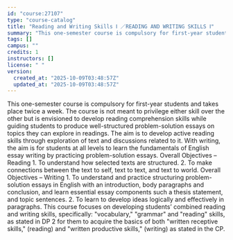 ```yaml
---
id: "course:27107"
type: "course-catalog"
title: "Reading and Writing Skills Ⅰ ／READING AND WRITING SKILLS Ⅰ"
summary: "This one-semester course is compulsory for first-year students and takes place twice a week. The course is not meant to …"
tags: []
campus: ""
credits: 1
instructors: []
license: " "
version:
  created_at: "2025-10-09T03:48:57Z"
  updated_at: "2025-10-09T03:48:57Z"
---
```


This one-semester course is compulsory for first-year students and takes place twice a week. The course is not meant to privilege either skill over the other but is envisioned to develop reading comprehension skills while guiding students to produce well-structured problem-solution essays on topics they can explore in readings. The aim is to develop active reading skills through exploration of text and discussions related to it. With writing, the aim is for students at all levels to learn the fundamentals of English essay writing by practicing problem-solution essays. Overall Objectives – Reading 1. To understand how selected texts are structured. 2. To make connections between the text to self, text to text, and text to world. Overall Objectives – Writing 1. To understand and practice structuring problem-solution essays in English with an introduction, body paragraphs and conclusion, and learn essential essay components such a thesis statement, and topic sentences. 2. To learn to develop ideas logically and effectively in paragraphs. This course focuses on developing students’ combined reading and writing skills, specifically: "vocabulary," "grammar" and "reading" skills, as stated in DP 2 for them to acquire the basics of both "written receptive skills," (reading) and "written productive skills," (writing) as stated in the CP.
